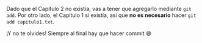 Dado que el Capítulo 2 no existía, vas a tener que agregarlo mediante `git add`. Por otro lado, el Capítulo 1 si existía, así que **no es necesario** hacer `git add capitulo1.txt`.  

¡Y no te olvides! Siempre al final hay que hacer commit :smile: